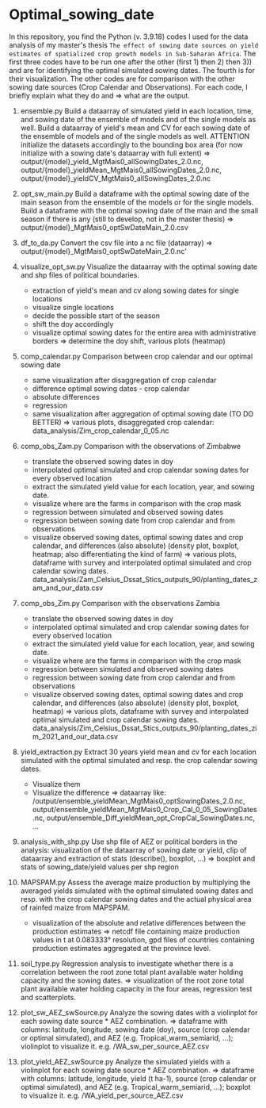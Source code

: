 # Optimal_sowing_date
In this repository, you find the Python (v. 3.9.18) codes I used for the data analysis of my master's thesis `The effect of sowing date sources on yield estimates of spatialized crop growth models in Sub-Saharan Africa`.
The first three codes have to be run one after the other (first 1) then 2) then 3)) and are for identifying the optimal simulated sowing dates. The fourth is for their visualization. The other codes are for comparison with the other sowing date sources (Crop Calendar and Observations). 
For each code, I briefly explain what they do and => what are the output.

1) ensemble.py
Build a dataarray of simulated yield in each location, time, and sowing date of the ensemble of models and of the single models as well.
Build a dataarray of yield's mean and CV for each sowing date of the ensemble of models and of the single models as well. 
ATTENTION initialize the datasets accordingly to the bounding box area (for now initialize with a sowing date's dataarray with full extent)
 => output/{model}_yield_MgtMais0_allSowingDates_2.0.nc,
		output/{model}_yieldMean_MgtMais0_allSowingDates_2.0.nc, output/{model}_yieldCV_MgtMais0_allSowingDates_2.0.nc

2) opt_sw_main.py
Build a dataframe with the optimal sowing date of the main season from the ensemble of the models or for the single models.
Build a dataframe with the optimal sowing date of the main and the small season if there is any (still to develop, not in the master thesis)
 => output/{model}_MgtMais0_optSwDateMain_2.0.csv

3) df_to_da.py
Convert the csv file into a nc file (dataarray)
 => output/{model}_MgtMais0_optSwDateMain_2.0.nc'

4) visualize_opt_sw.py
Visualize the dataarray with the optimal sowing date and shp files of political boundaries.
	- extraction of yield's mean and cv along sowing dates for single locations
	- visualize single locations
	- decide the possible start of the season
	- shift the doy accordingly
	- visualize optimal sowing dates for the entire area with administrative borders
 => determine the doy shift, various plots (heatmap)

5) comp_calendar.py
Comparison between crop calendar and our optimal sowing date
	- same visualization after disaggregation of crop calendar
	- difference optimal sowing dates - crop calendar
	- absolute differences
	- regression
	- same visualization after aggregation of optimal sowing date (TO DO BETTER)
 => various plots, disaggregated crop calendar: data_analysis/Zim_crop_calendar_0_05.nc

6) comp_obs_Zam.py
Comparison with the observations of Zimbabwe
	- translate the observed sowing dates in doy
	- interpolated optimal simulated and crop calendar sowing dates for every observed location
	- extract the simulated yield value for each location, year, and sowing date.
	- visualize where are the farms in comparison with the crop mask
	- regression between simulated and observed sowing dates
	- regression between sowing date from crop calendar and from observations
	- visualize observed sowing dates, optimal sowing dates and crop calendar, and differences (also absolute) (density plot, boxplot, heatmap; also differentiating the kind of farm)
 => various plots, dataframe with survey and interpolated optimal simulated and crop calendar sowing dates. data_analysis/Zam_Celsius_Dssat_Stics_outputs_90/planting_dates_zam_and_our_data.csv

7) comp_obs_Zim.py
Comparison with the observations Zambia 
	- translate the observed sowing dates in doy
	- interpolated optimal simulated and crop calendar sowing dates for every observed location
	- extract the simulated yield value for each location, year, and sowing date.
	- visualize where are the farms in comparison with the crop mask
	- regression between simulated and observed sowing dates
	- regression between sowing date from crop calendar and from observations
	- visualize observed sowing dates, optimal sowing dates and crop calendar, and differences (also absolute) (density plot, boxplot, heatmap)
 => various plots, dataframe with survey and interpolated optimal simulated and crop calendar sowing dates. data_analysis/Zim_Celsius_Dssat_Stics_outputs_90/planting_dates_zim_2021_and_our_data.csv 


8) yield_extraction.py
Extract 30 years yield mean and cv for each location simulated with the optimal simulated and resp. the crop calendar sowing dates.
	- Visualize them
	- Visualize the difference
 => dataarray like: /output/ensemble_yieldMean_MgtMais0_optSowingDates_2.0.nc, output/ensemble_yieldMean_MgtMais0_Crop_Cal_0_05_SowingDates.nc, output/ensemble_Diff_yieldMean_opt_CropCal_SowingDates.nc, ...

9) analysis_with_shp.py
Use shp file of AEZ or political borders in the analysis: visualization of the dataarray of sowing date or yield, clip of dataarray and extraction of stats (describe(), boxplot, ...)
 => boxplot and stats of sowing_date/yield values per shp region

10) MAPSPAM.py
Assess the average maize production by multiplying the averaged yields simulated with the optimal simulated sowing dates and resp. with the crop calendar sowing dates and the actual physical area of rainfed maize from MAPSPAM.
	- visualization of the absolute and relative differences between the production estimates
 => netcdf file containing maize production values in t at 0.083333° resolution, gpd files of countries containing production estimates aggregated at the province level.

11) soil_type.py
Regression analysis to investigate whether there is a correlation between the root zone total plant available water holding capacity and the sowing dates.
 => visualization of the root zone total plant available water holding capacity in the four areas, regression test and scatterplots.

12) plot_sw_AEZ_swSource.py
Analyze the sowing dates with a violinplot for each sowing date source * AEZ combination.
=> dataframe with columns: latitude, longitude, sowing date (doy), source (crop calendar or optimal simulated), and AEZ (e.g. Tropical_warm_semiarid, ...); violinplot to visualize it. e.g. /WA_sw_per_source_AEZ.csv

13) plot_yield_AEZ_swSource.py
Analyze the simulated yields with a violinplot for each sowing date source * AEZ combination.
=> dataframe with columns: latitude, longitude, yield (t ha-1), source (crop calendar or optimal simulated), and AEZ (e.g. Tropical_warm_semiarid, ...); boxplot to visualize it. e.g. /WA_yield_per_source_AEZ.csv
